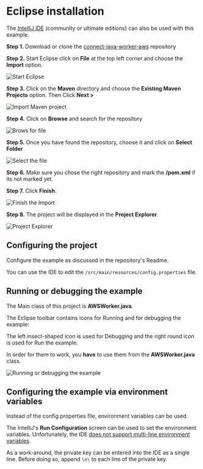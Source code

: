 # Eclipse installation 

The [IntelliJ IDE](https://www.jetbrains.com/idea/)
(community or ultimate editions) can also be
used with this example.

**Step 1.** Download or clone the
[connect-java-worker-aws](https://github.com/docusign/connect-java-worker-aws)
   repository

**Step 2.** Start Eclipse click on **File** at the top left corner
 and choose the **Import** option.

![Start Eclipse](step2.png)

**Step 3.** Click on the **Maven** directory and choose the **Existing Maven Projects** option.
Then Click **Next >**

![Import Maven project](step3.png)

**Step 4.** Click on **Browse** and search for the repository

![Brows for file](step4.png)

**Step 5.** Once you have found the repository, choose it and click on **Select Folder**

![Select the file](step5.png)

**Step 6.** Make sure you chose the right repository
 and mark the **/pom.xml** if its not marked yet.
 
 **Step 7.** Click **Finish**.

![Finish the Import](step6.png)

**Step 8.** The project will be displayed in the **Project Explorer**.

![Project Explorer](step8.png)

## Configuring the project
Configure the example as discussed in the repository's Readme.

You can use the IDE to edit the
`/src/main/resources/config.properties` file.

## Running or debugging the example

The Main class of this project is **AWSWorker.java**.

The Eclipse toolbar contains icons for Running and for debugging the example:

The left insect-shaped icon is used for Debugging and the right round icon is used for Run the example.

In order for them to work, you **have** to use them from the **AWSWorker.java** class.

![Running or debugging the example](RunAndDebug.png)

## Configuring the example via environment variables
Instead of the config.properties file, environment variables
can be used.

The IntelliJ's **Run Configuration** screen can be used to
set the environment variables. Unfortunately, the IDE
[does not support multi-line environment variables](https://youtrack.jetbrains.com/issue/IDEA-185315).

As a work-around, the private key can be entered into
the IDE as a single line. Before doing so, append `\n\`
to each line of the private key.

